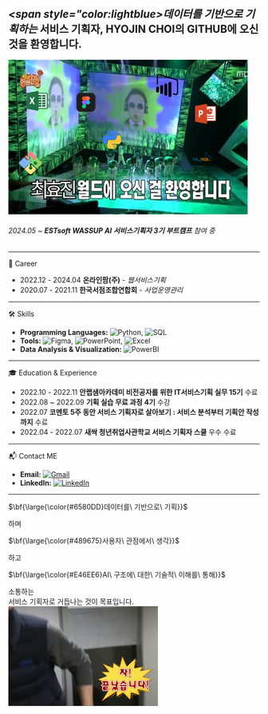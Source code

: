 ## *<span style="color:lightblue>데이터를 기반으로 기획하는* 서비스 기획자, HYOJIN CHOI</span>의 GITHUB에 오신 것을 환영합니다.
![환영](환영.jpg)
###### 2024.05 ~ **ESTsoft WASSUP AI 서비스기획자 3기 부트캠프** 참여 중
___
:briefcase: Career
- 2022.12 - 2024.04 **온라인팜(주)** - *웹서비스기획* 
- 2020.07 - 2021.11 **한국서점조합연합회** - *사업운영관리*
___
:hammer_and_wrench: Skills
- **Programming Languages:** ![Python](https://img.shields.io/badge/Python-3776AB?style=flat&logo=python&logoColor=white), ![SQL](https://img.shields.io/badge/SQL-4479A1?style=flat&logo=postgresql&logoColor=white)
- **Tools:** ![Figma](https://img.shields.io/badge/Figma-F24E1E?style=flat&logo=figma&logoColor=white), ![PowerPoint](https://img.shields.io/badge/PowerPoint-B7472A?style=flat&logo=microsoft-powerpoint&logoColor=white), ![Excel](https://img.shields.io/badge/Excel-217346?style=flat&logo=microsoft-excel&logoColor=white)
- **Data Analysis & Visualization:** ![PowerBI](https://img.shields.io/badge/PowerBI-F2C811?style=flat&logo=power-bi&logoColor=black)
___
:mortar_board: Education & Experience
- 2022.10 - 2022.11 **안랩샘아카데미 비전공자를 위한 IT서비스기획 실무 15기** 수료
- 2022.08 ~ 2022.09 **기획 실습 무료 과정 4기** 수강
- 2022.07 **코멘토 5주 동안 서비스 기획자로 살아보기 : 서비스 분석부터 기획안 작성까지** 수료 
- 2022.04 - 2022.07 **새싹 청년취업사관학교 서비스 기획자 스쿨** 우수 수료
___
:mailbox_with_mail: Contact ME
- **Email:** [![Gmail](https://img.shields.io/badge/Gmail-D14836?style=flat&logo=gmail&logoColor=white)](mailto:0915thehyojin@gmail.com)
- **LinkedIn:** [![LinkedIn](https://img.shields.io/badge/LinkedIn-0077B5?style=flat&logo=linkedin&logoColor=white)](https://www.linkedin.com/in/HYOJINCHOI915)
___
<p>$\bf{\large{\color{#6580DD}데이터를\ 기반으로\ 기획}}$</p>하며<br>
<p>$\bf{\large{\color{#489675}사용자\ 관점에서\ 생각}}$</p>하고<br>
<p>$\bf{\large{\color{#E46EE6}AI\ 구조에\ 대한\ 기술적\ 이해를\ 통해}}$</p>소통하는<br>
서비스 기획자로 거듭나는 것이 목표입니다.
<img src="끝났습니다.jpg" width="300" height="200">








